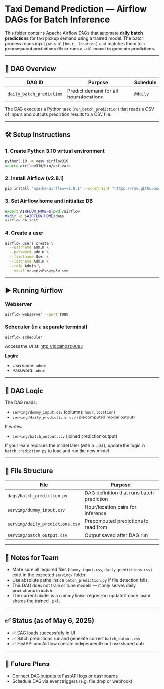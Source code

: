 # Taxi Demand Prediction — Airflow DAGs for Batch Inference

This folder contains Apache Airflow DAGs that automate **daily batch predictions** for taxi pickup demand using a trained model. The batch process reads input pairs of `[hour, location]` and matches them to a precomputed predictions file or runs a `.pkl` model to generate predictions.

---

## 🔧 DAG Overview

| DAG ID                  | Purpose                               | Schedule     |
|-------------------------|----------------------------------------|--------------|
| `daily_batch_prediction`| Predict demand for all hours/locations| `@daily`     |

The DAG executes a Python task (`run_batch_prediction`) that reads a CSV of inputs and outputs prediction results to a CSV file.

---

## 🛠️ Setup Instructions

### 1. Create Python 3.10 virtual environment

```bash
python3.10 -m venv airflow310
source airflow310/bin/activate
```

### 2. Install Airflow (v2.8.1)

```bash
pip install "apache-airflow==2.8.1" --constraint "https://raw.githubusercontent.com/apache/airflow/constraints-2.8.1/constraints-3.10.txt"
```

### 3. Set Airflow home and initialize DB

```bash
export AIRFLOW_HOME=$(pwd)/airflow
mkdir -p $AIRFLOW_HOME/dags
airflow db init
```

### 4. Create a user

```bash
airflow users create \
  --username admin \
  --password admin \
  --firstname User \
  --lastname Admin \
  --role Admin \
  --email example@example.com
```

---

## ▶️ Running Airflow

### Webserver

```bash
airflow webserver --port 8080
```

### Scheduler (in a separate terminal)

```bash
airflow scheduler
```

Access the UI at: [http://localhost:8080](http://localhost:8080)

**Login:**

- Username: `admin`
- Password: `admin`

---

## 📂 DAG Logic

The DAG reads:

- `serving/dummy_input.csv` (columns: `hour`, `location`)
- `serving/daily_predictions.csv` (precomputed model output)

It writes:

- `serving/batch_output.csv` (joined prediction output)

If your team replaces the model later (with a `.pkl`), update the logic in `batch_prediction.py` to load and run the new model.

---

## 📁 File Structure

| File                          | Purpose                               |
|-------------------------------|----------------------------------------|
| `dags/batch_prediction.py`    | DAG definition that runs batch prediction |
| `serving/dummy_input.csv`     | Hour/location pairs for inference     |
| `serving/daily_predictions.csv` | Precomputed predictions to read from |
| `serving/batch_output.csv`    | Output saved after DAG run            |

---

## 📝 Notes for Team

- Make sure all required files (`dummy_input.csv`, `daily_predictions.csv`) exist in the expected `serving/` folder.
- Use absolute paths inside `batch_prediction.py` if file detection fails.
- This DAG does not train or tune models — it only serves daily predictions in batch.
- The current model is a dummy linear regressor; update it once Imani shares the trained `.pkl`.

---

## ✅ Status (as of May 6, 2025)

- ✅ DAG loads successfully in UI  
- ✅ Batch predictions run and generate correct `batch_output.csv`  
- ✅ FastAPI and Airflow operate independently but use shared data

---

## 🔮 Future Plans

- Connect DAG outputs to FastAPI logs or dashboards  
- Schedule DAG via event triggers (e.g. file drop or webhook)
